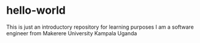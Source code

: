 # hello-world
This is just an introductory repository for learning purposes
I am a software engineer from Makerere University Kampala Uganda
